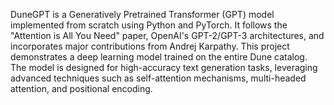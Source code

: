 DuneGPT is a Generatively Pretrained Transformer (GPT) model implemented from scratch using Python and PyTorch. It follows the "Attention is All You Need" paper, OpenAI's GPT-2/GPT-3 architectures, and incorporates major contributions from Andrej Karpathy. This project demonstrates a deep learning model trained on the entire Dune catalog. The model is designed for high-accuracy text generation tasks, leveraging advanced techniques such as self-attention mechanisms, multi-headed attention, and positional encoding.


